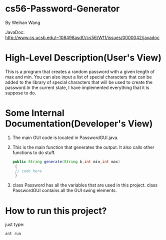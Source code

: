 cs56-Password-Generator
=======================

By Weihan Wang

JavaDoc: http://www.cs.ucsb.edu/~108498asdf//cs56/W11/issues/0000042/javadoc



High-Level Description(User's View)
===================================

This is a program that creates a random password with a given length of max and min. You can also input a list of special characters that can be added to the library of special characters that will be used to create the password.In the current state, I have implemented everything that it is suppose to do.


Some Internal Documentation(Developer's View)
=============================================

1. The main GUI code is located in PasswordGUI.java. 

2. This is the main function that generates the output. It also calls other functions to do stuff.
    ```java
	public String generate(String b,int min,int max)
	 {
	 // code here 
	 }
    ```
3. class Password has all the variables that are used in this project.  class PasswordGUI contains all the GUI swing elements.

How to run this project?
========================

just type: 

```
ant run
```





